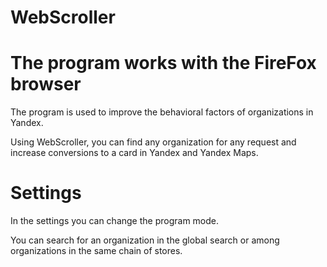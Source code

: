 
# WebScroller
# The program works with the FireFox browser

The program is used to improve the behavioral factors of organizations in Yandex.

Using WebScroller, you can find any organization for any request and increase conversions to a card in Yandex and Yandex Maps.

# Settings

In the settings you can change the program mode.

You can search for an organization in the global search or among organizations in the same chain of stores.
